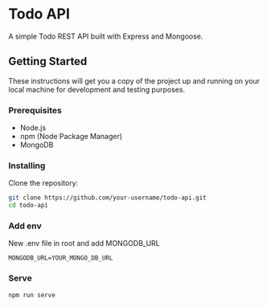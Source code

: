 # Todo API

A simple Todo REST API built with Express and Mongoose.

## Getting Started

These instructions will get you a copy of the project up and running on your local machine for development and testing purposes.

### Prerequisites

- Node.js
- npm (Node Package Manager)
- MongoDB

### Installing

Clone the repository:

```bash
git clone https://github.com/your-username/todo-api.git
cd todo-api
```

### Add env

New .env file in root and add MONGODB_URL 
```
MONGODB_URL=YOUR_MONGO_DB_URL
```

### Serve

```bash
npm run serve
```